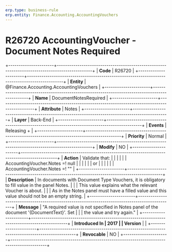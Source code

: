 ```yaml
---
erp.type: business-rule
erp.entity: Finance.Accounting.AccountingVouchers
---
```


# R26720 AccountingVoucher - Document Notes Required
+----------------------+-----------------------------------------------------------------------------------------------+
| **Code**             | R26720                                                                                        |
+----------------------+-----------------------------------------------------------------------------------------------+
| **Entity**           | @Finance.Accounting.AccountingVouchers                                                                             |
+----------------------+-----------------------------------------------------------------------------------------------+
| **Name**             | DocumentNotesRequired                                                                         |
+----------------------+-----------------------------------------------------------------------------------------------+
| **Attribute**        | Notes                                                                                         |
+----------------------+-----------------------------------------------------------------------------------------------+
| **Layer**            | Back-End                                                                                      |
+----------------------+-----------------------------------------------------------------------------------------------+
| **Events**           | Releasing +                                                                                   |
+----------------------+-----------------------------------------------------------------------------------------------+
| **Priority**         | Normal                                                                                        |
+----------------------+-----------------------------------------------------------------------------------------------+
| **Modify**           | NO                                                                                            |
+----------------------+-----------------------------------------------------------------------------------------------+
| **Action**           | Validate that:                                                                                |
|                      |                                                                                               |
|                      | AccountingVoucher.Notes =! null                                                               |
|                      |                                                                                               |
|                      | or                                                                                            |
|                      |                                                                                               |
|                      | AccountingVoucher.Notes =! \"\"                                                               |
+----------------------+-----------------------------------------------------------------------------------------------+
| **Description**      | In documents with Document Type Vouchers, it is obligatory to fill value in the panel Notes.  |
|                      | This value explains what the relevant Voucher is about.                                       |
|                      | As in the Notes panel must have a filled value and this value should not be an empty string.  |
+----------------------+-----------------------------------------------------------------------------------------------+
| **Message**          | \"A required value is not specified in Notes panel of the document \'{DocumentText}\'. Set    |
|                      | the value and try again.\"                                                                    |
+----------------------+-----------------------------------------------------------------------------------------------+
| **Introduced In      | 2017                                                                                          |
| Version**            |                                                                                               |
+----------------------+-----------------------------------------------------------------------------------------------+
| **Revocable**        | NO                                                                                            |
+----------------------+-----------------------------------------------------------------------------------------------+

  

  

  
